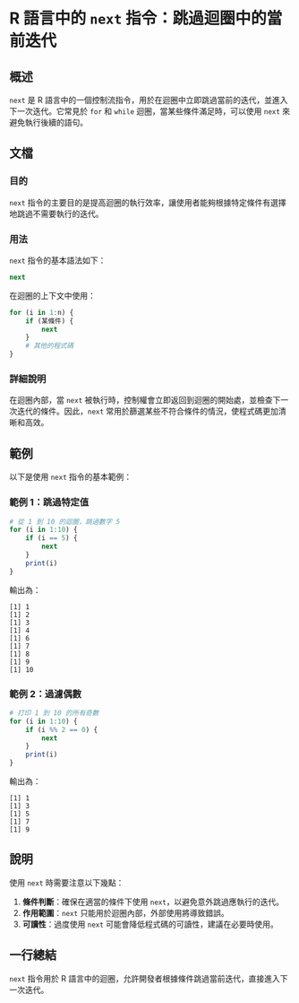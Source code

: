 <!--
Meta Description: # R 語言中的 `next` 指令：跳過迴圈中的當前迭代 ## 概述 `next` 是 R 語言中的一個控制流指令，用於在迴圈中立即跳過當前的迭代，並進入下一次迭代。它常見於 `for` 和 `while` 迴圈，當某些條件滿足時，可以使用 `next` 來避免執行後續的語句。 ## 文檔 ###...
Meta Keywords: next, print, 輸出為, 語言中的, 跳過迴圈中的當前迭代
-->

# R 語言中的 `next` 指令：跳過迴圈中的當前迭代

## 概述
`next` 是 R 語言中的一個控制流指令，用於在迴圈中立即跳過當前的迭代，並進入下一次迭代。它常見於 `for` 和 `while` 迴圈，當某些條件滿足時，可以使用 `next` 來避免執行後續的語句。

## 文檔
### 目的
`next` 指令的主要目的是提高迴圈的執行效率，讓使用者能夠根據特定條件有選擇地跳過不需要執行的迭代。

### 用法
`next` 指令的基本語法如下：
```R
next
```
在迴圈的上下文中使用：
```R
for (i in 1:n) {
    if (某條件) {
        next
    }
    # 其他的程式碼
}
```

### 詳細說明
在迴圈內部，當 `next` 被執行時，控制權會立即返回到迴圈的開始處，並檢查下一次迭代的條件。因此，`next` 常用於篩選某些不符合條件的情況，使程式碼更加清晰和高效。

## 範例
以下是使用 `next` 指令的基本範例：

### 範例 1：跳過特定值
```R
# 從 1 到 10 的迴圈，跳過數字 5
for (i in 1:10) {
    if (i == 5) {
        next
    }
    print(i)
}
```
輸出為：
```
[1] 1
[1] 2
[1] 3
[1] 4
[1] 6
[1] 7
[1] 8
[1] 9
[1] 10
```

### 範例 2：過濾偶數
```R
# 打印 1 到 10 的所有奇數
for (i in 1:10) {
    if (i %% 2 == 0) {
        next
    }
    print(i)
}
```
輸出為：
```
[1] 1
[1] 3
[1] 5
[1] 7
[1] 9
```

## 說明
使用 `next` 時需要注意以下幾點：

1. **條件判斷**：確保在適當的條件下使用 `next`，以避免意外跳過應執行的迭代。
2. **作用範圍**：`next` 只能用於迴圈內部，外部使用將導致錯誤。
3. **可讀性**：過度使用 `next` 可能會降低程式碼的可讀性，建議在必要時使用。

## 一行總結
`next` 指令用於 R 語言中的迴圈，允許開發者根據條件跳過當前迭代，直接進入下一次迭代。